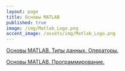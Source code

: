 ```yaml
---
layout: page
title: Основы MATLAB
published: true
image: /img/Matlab_Logo.png
accent_image: /assets/img/Matlab_Logo.png
---
```


[Основы MATLAB. Типы данных. Операторы.](https://github.com/Kidinnu/mbs/blob/master/presentations/Part_1_v2_e.pdf)

[Основы MATLAB. Программирование. ](https://github.com/Kidinnu/mbs/blob/master/presentations/Part_1_v2_e.pdf)
